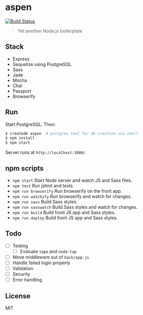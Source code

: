 # aspen

[![Build Status](https://semaphoreci.com/api/v1/sirodoht/aspen/branches/master/badge.svg)](https://semaphoreci.com/sirodoht/aspen)

> Yet another Node.js boilerplate

## Stack

* Express
* Sequelize using PostgreSQL
* Sass
* Jade
* Mocha
* Chai
* Passport
* Browserify

## Run

Start PostgreSQL. Then:

```sh
$ createdb aspen  # postgres tool for db creation via shell
$ npm install
$ npm start
```

Server runs at `http://localhost:3000/`

## npm scripts

* `npm start` Start Node server and watch JS and Sass files.
* `npm test` Run jshint and tests.
* `npm run browserify` Run browserify on the front app.
* `npm run watchify` Run browserify and watch for changes.
* `npm run sass` Build Sass styles.
* `npm run sasswatch` Build Sass styles and watch for changes.
* `npm run build` Build front JS app and Sass styles.
* `npm run deploy` Build front JS app and Sass styles.

## Todo

- [ ] Testing
  - [ ] Evaluate `tape` and `node-tap`
- [ ] Move middleware out of `back/app.js`
- [ ] Handle failed login properly
- [ ] Validation
- [ ] Security
- [ ] Error handling

## License

MIT
